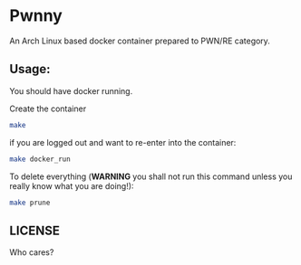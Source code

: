 # Pwnny

An Arch Linux based docker container prepared to PWN/RE category.

## Usage:

You should have docker running.

Create the container

```bash
make
```

if you are logged out and want to re-enter into the container:

```bash
make docker_run
```

To delete everything (**WARNING** you shall not run this command unless you really know what you are doing!):

```bash
make prune
```

## LICENSE

Who cares?
